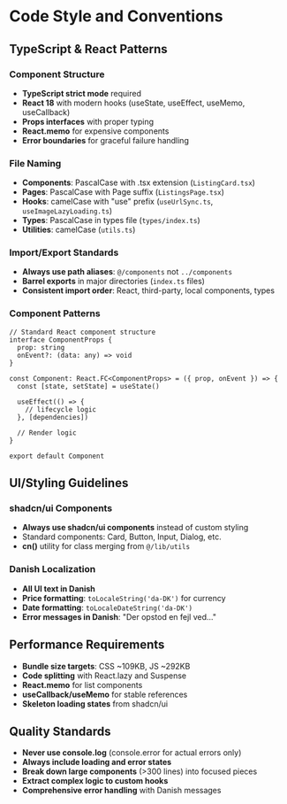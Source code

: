 # Code Style and Conventions

## TypeScript & React Patterns

### Component Structure
- **TypeScript strict mode** required
- **React 18** with modern hooks (useState, useEffect, useMemo, useCallback)
- **Props interfaces** with proper typing
- **React.memo** for expensive components
- **Error boundaries** for graceful failure handling

### File Naming
- **Components**: PascalCase with .tsx extension (`ListingCard.tsx`)
- **Pages**: PascalCase with Page suffix (`ListingsPage.tsx`)
- **Hooks**: camelCase with "use" prefix (`useUrlSync.ts`, `useImageLazyLoading.ts`)
- **Types**: PascalCase in types file (`types/index.ts`)
- **Utilities**: camelCase (`utils.ts`)

### Import/Export Standards
- **Always use path aliases**: `@/components` not `../components`
- **Barrel exports** in major directories (`index.ts` files)
- **Consistent import order**: React, third-party, local components, types

### Component Patterns
```tsx
// Standard React component structure
interface ComponentProps {
  prop: string
  onEvent?: (data: any) => void
}

const Component: React.FC<ComponentProps> = ({ prop, onEvent }) => {
  const [state, setState] = useState()
  
  useEffect(() => {
    // lifecycle logic
  }, [dependencies])
  
  // Render logic
}

export default Component
```

## UI/Styling Guidelines

### shadcn/ui Components
- **Always use shadcn/ui components** instead of custom styling
- Standard components: Card, Button, Input, Dialog, etc.
- **cn()** utility for class merging from `@/lib/utils`

### Danish Localization
- **All UI text in Danish**
- **Price formatting**: `toLocaleString('da-DK')` for currency
- **Date formatting**: `toLocaleDateString('da-DK')`
- **Error messages in Danish**: "Der opstod en fejl ved..."

## Performance Requirements
- **Bundle size targets**: CSS ~109KB, JS ~292KB
- **Code splitting** with React.lazy and Suspense
- **React.memo** for list components
- **useCallback/useMemo** for stable references
- **Skeleton loading states** from shadcn/ui

## Quality Standards
- **Never use console.log** (console.error for actual errors only)
- **Always include loading and error states**
- **Break down large components** (>300 lines) into focused pieces
- **Extract complex logic to custom hooks**
- **Comprehensive error handling** with Danish messages